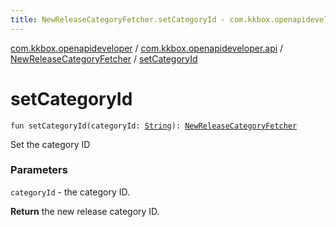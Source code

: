 ```yaml
---
title: NewReleaseCategoryFetcher.setCategoryId - com.kkbox.openapideveloper
---
```


[com.kkbox.openapideveloper](../../index.html) / [com.kkbox.openapideveloper.api](../index.html) / [NewReleaseCategoryFetcher](index.html) / [setCategoryId](.)

# setCategoryId

`fun setCategoryId(categoryId: `[`String`](https://kotlinlang.org/api/latest/jvm/stdlib/kotlin/-string/index.html)`): `[`NewReleaseCategoryFetcher`](index.html)

Set the category ID

### Parameters

`categoryId` - the category ID.

**Return**
the new release category ID.

